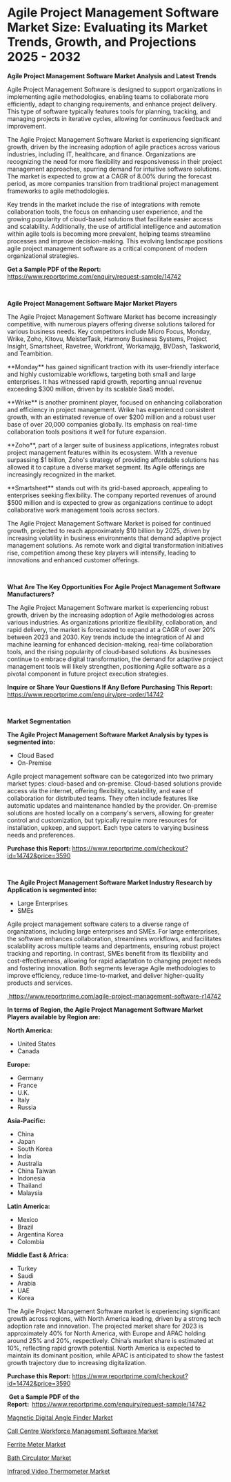 <p><h1>Agile Project Management Software Market Size: Evaluating its Market Trends, Growth, and Projections 2025 - 2032</h1></p><p><strong>Agile Project Management Software Market Analysis and Latest Trends</strong></p>
<p><p>Agile Project Management Software is designed to support organizations in implementing agile methodologies, enabling teams to collaborate more efficiently, adapt to changing requirements, and enhance project delivery. This type of software typically features tools for planning, tracking, and managing projects in iterative cycles, allowing for continuous feedback and improvement.</p><p>The Agile Project Management Software Market is experiencing significant growth, driven by the increasing adoption of agile practices across various industries, including IT, healthcare, and finance. Organizations are recognizing the need for more flexibility and responsiveness in their project management approaches, spurring demand for intuitive software solutions. The market is expected to grow at a CAGR of 8.00% during the forecast period, as more companies transition from traditional project management frameworks to agile methodologies.</p><p>Key trends in the market include the rise of integrations with remote collaboration tools, the focus on enhancing user experience, and the growing popularity of cloud-based solutions that facilitate easier access and scalability. Additionally, the use of artificial intelligence and automation within agile tools is becoming more prevalent, helping teams streamline processes and improve decision-making. This evolving landscape positions agile project management software as a critical component of modern organizational strategies.</p></p>
<p><strong>Get a Sample PDF of the Report:&nbsp;</strong> <a href="https://www.reportprime.com/enquiry/request-sample/14742?utm_campaign=3525&utm_medium=2&utm_source=Github&utm_content=ia&utm_term=20032025&utm_id=agile-project-management-software">https://www.reportprime.com/enquiry/request-sample/14742</a></p>
<p>&nbsp;</p>
<p><strong>Agile Project Management Software Major Market Players</strong></p>
<p><p>The Agile Project Management Software Market has become increasingly competitive, with numerous players offering diverse solutions tailored for various business needs. Key competitors include Micro Focus, Monday, Wrike, Zoho, Kitovu, MeisterTask, Harmony Business Systems, Project Insight, Smartsheet, Ravetree, Workfront, Workamajig, BVDash, Taskworld, and Teambition.</p><p>**Monday** has gained significant traction with its user-friendly interface and highly customizable workflows, targeting both small and large enterprises. It has witnessed rapid growth, reporting annual revenue exceeding $300 million, driven by its scalable SaaS model.</p><p>**Wrike** is another prominent player, focused on enhancing collaboration and efficiency in project management. Wrike has experienced consistent growth, with an estimated revenue of over $200 million and a robust user base of over 20,000 companies globally. Its emphasis on real-time collaboration tools positions it well for future expansion.</p><p>**Zoho**, part of a larger suite of business applications, integrates robust project management features within its ecosystem. With a revenue surpassing $1 billion, Zoho's strategy of providing affordable solutions has allowed it to capture a diverse market segment. Its Agile offerings are increasingly recognized in the market.</p><p>**Smartsheet** stands out with its grid-based approach, appealing to enterprises seeking flexibility. The company reported revenues of around $500 million and is expected to grow as organizations continue to adopt collaborative work management tools across sectors.</p><p>The Agile Project Management Software Market is poised for continued growth, projected to reach approximately $10 billion by 2025, driven by increasing volatility in business environments that demand adaptive project management solutions. As remote work and digital transformation initiatives rise, competition among these key players will intensify, leading to innovations and enhanced customer offerings.</p></p>
<p>&nbsp;</p>
<p><strong>What Are The Key Opportunities For Agile Project Management Software Manufacturers?</strong></p>
<p><p>The Agile Project Management Software market is experiencing robust growth, driven by the increasing adoption of Agile methodologies across various industries. As organizations prioritize flexibility, collaboration, and rapid delivery, the market is forecasted to expand at a CAGR of over 20% between 2023 and 2030. Key trends include the integration of AI and machine learning for enhanced decision-making, real-time collaboration tools, and the rising popularity of cloud-based solutions. As businesses continue to embrace digital transformation, the demand for adaptive project management tools will likely strengthen, positioning Agile software as a pivotal component in future project execution strategies.</p></p>
<p><strong>Inquire or Share Your Questions If Any Before Purchasing This Report:</strong> <a href="https://www.reportprime.com/enquiry/pre-order/14742?utm_campaign=3525&utm_medium=2&utm_source=Github&utm_content=ia&utm_term=20032025&utm_id=agile-project-management-software">https://www.reportprime.com/enquiry/pre-order/14742</a></p>
<p>&nbsp;</p>
<p><strong>Market Segmentation</strong></p>
<p><strong>The Agile Project Management Software Market Analysis by types is segmented into:</strong></p>
<p><ul><li>Cloud Based</li><li>On-Premise</li></ul></p>
<p><p>Agile project management software can be categorized into two primary market types: cloud-based and on-premise. Cloud-based solutions provide access via the internet, offering flexibility, scalability, and ease of collaboration for distributed teams. They often include features like automatic updates and maintenance handled by the provider. On-premise solutions are hosted locally on a company's servers, allowing for greater control and customization, but typically require more resources for installation, upkeep, and support. Each type caters to varying business needs and preferences.</p></p>
<p><strong>Purchase this Report:&nbsp;</strong><a href="https://www.reportprime.com/checkout?id=14742&price=3590&utm_campaign=3525&utm_medium=2&utm_source=Github&utm_content=ia&utm_term=20032025&utm_id=agile-project-management-software">https://www.reportprime.com/checkout?id=14742&price=3590</a></p>
<p>&nbsp;</p>
<p><strong>The Agile Project Management Software Market Industry Research by Application is segmented into:</strong></p>
<p><ul><li>Large Enterprises</li><li>SMEs</li></ul></p>
<p><p>Agile project management software caters to a diverse range of organizations, including large enterprises and SMEs. For large enterprises, the software enhances collaboration, streamlines workflows, and facilitates scalability across multiple teams and departments, ensuring robust project tracking and reporting. In contrast, SMEs benefit from its flexibility and cost-effectiveness, allowing for rapid adaptation to changing project needs and fostering innovation. Both segments leverage Agile methodologies to improve efficiency, reduce time-to-market, and deliver higher-quality products and services.</p></p>
<p><a href="https://www.reportprime.com/agile-project-management-software-r14742?utm_campaign=3525&utm_medium=2&utm_source=Github&utm_content=ia&utm_term=20032025&utm_id=agile-project-management-software">&nbsp;https://www.reportprime.com/agile-project-management-software-r14742</a></p>
<p><strong>In terms of Region, the Agile Project Management Software Market Players available by Region are:</strong></p>
<p>
    <p> <strong> North America: </strong>
        <ul>
            <li>United States</li>
            <li>Canada</li>
        </ul>
        </p> 
    <p> <strong> Europe: </strong>
        <ul>
            <li>Germany</li>
            <li>France</li>
            <li>U.K.</li>
            <li>Italy</li>
            <li>Russia</li>
        </ul>
        </p> 
    <p> <strong> Asia-Pacific: </strong>
        <ul>
            <li>China</li>
            <li>Japan</li>
            <li>South Korea</li>
            <li>India</li>
            <li>Australia</li>
            <li>China Taiwan</li>
            <li>Indonesia</li>
            <li>Thailand</li>
            <li>Malaysia</li>
        </ul>
        </p> 
    <p> <strong> Latin America: </strong>
        <ul>
            <li>Mexico</li>
            <li>Brazil</li>
            <li>Argentina Korea</li>
            <li>Colombia</li>
        </ul>
        </p> 
    <p> <strong> Middle East & Africa: </strong>
        <ul>
            <li>Turkey</li>
            <li>Saudi</li>
            <li>Arabia</li>
            <li>UAE</li>
            <li>Korea</li>
        </ul>
    </p>
    </p>
<p><p>The Agile Project Management Software market is experiencing significant growth across regions, with North America leading, driven by a strong tech adoption rate and innovation. The projected market share for 2023 is approximately 40% for North America, with Europe and APAC holding around 25% and 20%, respectively. China’s market share is estimated at 10%, reflecting rapid growth potential. North America is expected to maintain its dominant position, while APAC is anticipated to show the fastest growth trajectory due to increasing digitalization.</p></p>
<p><strong>Purchase this Report: </strong><a href="https://www.reportprime.com/checkout?id=14742&price=3590&utm_campaign=3525&utm_medium=2&utm_source=Github&utm_content=ia&utm_term=20032025&utm_id=agile-project-management-software">https://www.reportprime.com/checkout?id=14742&price=3590</a></p>
<p>&nbsp;<strong>Get a Sample PDF of the Report:&nbsp;&nbsp;</strong><a href="https://www.reportprime.com/enquiry/request-sample/14742?utm_campaign=3525&utm_medium=2&utm_source=Github&utm_content=ia&utm_term=20032025&utm_id=agile-project-management-software">https://www.reportprime.com/enquiry/request-sample/14742</a></p>
<p><strong></strong></p>
<p><p><a href="https://www.linkedin.com/pulse/in-depth-analysis-magnetic-digital-angle-finder-market-selling-4tngf?utm_campaign=3525&utm_medium=2&utm_source=Github&utm_content=ia&utm_term=20032025&utm_id=agile-project-management-software">Magnetic Digital Angle Finder Market</a></p><p><a href="https://github.com/anggigpps/Market-Research-Report-List-1/blob/main/call-centre-workforce-management-software-market.md?utm_campaign=3525&utm_medium=2&utm_source=Github&utm_content=ia&utm_term=20032025&utm_id=agile-project-management-software">Call Centre Workforce Management Software Market</a></p><p><a href="https://www.linkedin.com/pulse/ferrite-meter-market-insights-revenue-forecast-125-cagr-9ambf?utm_campaign=3525&utm_medium=2&utm_source=Github&utm_content=ia&utm_term=20032025&utm_id=agile-project-management-software">Ferrite Meter Market</a></p><p><a href="https://www.linkedin.com/pulse/bath-circulator-market-size-analysis-2025-2032-deployment-psrrc?utm_campaign=3525&utm_medium=2&utm_source=Github&utm_content=ia&utm_term=20032025&utm_id=agile-project-management-software">Bath Circulator Market</a></p><p><a href="https://www.linkedin.com/pulse/infrared-video-thermometer-market-expected-continue-mrk1f?utm_campaign=3525&utm_medium=2&utm_source=Github&utm_content=ia&utm_term=20032025&utm_id=agile-project-management-software">Infrared Video Thermometer Market</a></p></p>